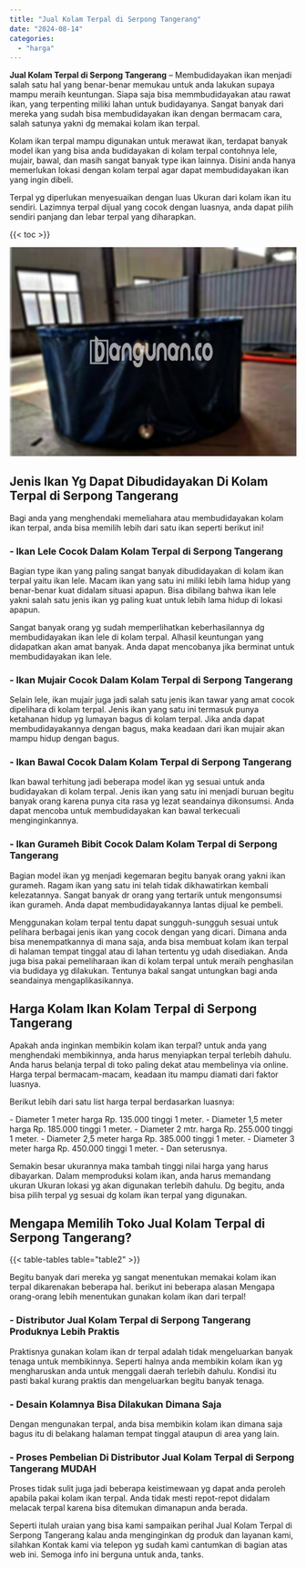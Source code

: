 ```yaml
---
title: "Jual Kolam Terpal di Serpong Tangerang"
date: "2024-08-14"
categories: 
  - "harga"
---
```


**Jual Kolam Terpal di Serpong Tangerang** – Membudidayakan ikan menjadi salah satu hal yang benar-benar memukau untuk anda lakukan supaya mampu meraih keuntungan. Siapa saja bisa memmbudidayakan atau rawat ikan, yang terpenting miliki lahan untuk budidayanya. Sangat banyak dari mereka yang sudah bisa membudidayakan ikan dengan bermacam cara, salah satunya yakni dg memakai kolam ikan terpal.

Kolam ikan terpal mampu digunakan untuk merawat ikan, terdapat banyak model ikan yang bisa anda budidayakan di kolam terpal contohnya lele, mujair, bawal, dan masih sangat banyak type ikan lainnya. Disini anda hanya memerlukan lokasi dengan kolam terpal agar dapat membudidayakan ikan yang ingin dibeli.

Terpal yg diperlukan menyesuaikan dengan luas Ukuran dari kolam ikan itu sendiri. Lazimnya terpal dijual yang cocok dengan luasnya, anda dapat pilih sendiri panjang dan lebar terpal yang diharapkan.

{{< toc >}}

![Jual Kolam Terpal di Serpong Tangerang](/images/jual-kolam-terpal-56.png)

## Jenis Ikan Yg Dapat Dibudidayakan Di Kolam Terpal di Serpong Tangerang

Bagi anda yang menghendaki memeliahara atau membudidayakan kolam ikan terpal, anda bisa memilih lebih dari satu ikan seperti berikut ini!

### \- Ikan Lele Cocok Dalam Kolam Terpal di Serpong Tangerang

Bagian type ikan yang paling sangat banyak dibudidayakan di kolam ikan terpal yaitu ikan lele. Macam ikan yang satu ini miliki lebih lama hidup yang benar-benar kuat didalam situasi apapun. Bisa dibilang bahwa ikan lele yakni salah satu jenis ikan yg paling kuat untuk lebih lama hidup di lokasi apapun.

Sangat banyak orang yg sudah memperlihatkan keberhasilannya dg membudidayakan ikan lele di kolam terpal. Alhasil keuntungan yang didapatkan akan amat banyak. Anda dapat mencobanya jika berminat untuk membudidayakan ikan lele.

### \- Ikan Mujair Cocok Dalam Kolam Terpal di Serpong Tangerang

Selain lele, ikan mujair juga jadi salah satu jenis ikan tawar yang amat cocok dipelihara di kolam terpal. Jenis ikan yang satu ini termasuk punya ketahanan hidup yg lumayan bagus di kolam terpal. Jika anda dapat membudidayakannya dengan bagus, maka keadaan dari ikan mujair akan mampu hidup dengan bagus.

### \- Ikan Bawal Cocok Dalam Kolam Terpal di Serpong Tangerang

Ikan bawal terhitung jadi beberapa model ikan yg sesuai untuk anda budidayakan di kolam terpal. Jenis ikan yang satu ini menjadi buruan begitu banyak orang karena punya cita rasa yg lezat seandainya dikonsumsi. Anda dapat mencoba untuk membudidayakan kan bawal terkecuali menginginkannya.

### \- Ikan Gurameh Bibit Cocok Dalam Kolam Terpal di Serpong Tangerang

Bagian model ikan yg menjadi kegemaran begitu banyak orang yakni ikan gurameh. Ragam ikan yang satu ini telah tidak dikhawatirkan kembali kelezatannya. Sangat banyak dr orang yang tertarik untuk mengonsumsi ikan gurameh. Anda dapat membudidayakannya lantas dijual ke pembeli.

Menggunakan kolam terpal tentu dapat sungguh-sungguh sesuai untuk pelihara berbagai jenis ikan yang cocok dengan yang dicari. Dimana anda bisa menempatkannya di mana saja, anda bisa membuat kolam ikan terpal di halaman tempat tinggal atau di lahan tertentu yg udah disediakan. Anda juga bisa pakai pemeliharaan ikan di kolam terpal untuk meraih penghasilan via budidaya yg dilakukan. Tentunya bakal sangat untungkan bagi anda seandainya mengaplikasikannya.

## Harga Kolam Ikan Kolam Terpal di Serpong Tangerang

Apakah anda inginkan membikin kolam ikan terpal? untuk anda yang menghendaki membikinnya, anda harus menyiapkan terpal terlebih dahulu. Anda harus belanja terpal di toko paling dekat atau membelinya via online. Harga terpal bermacam-macam, keadaan itu mampu diamati dari faktor luasnya.

Berikut lebih dari satu list harga terpal berdasarkan luasnya:

\- Diameter 1 meter harga Rp. 135.000 tinggi 1 meter. - Diameter 1,5 meter harga Rp. 185.000 tinggi 1 meter. - Diameter 2 mtr. harga Rp. 255.000 tinggi 1 meter. - Diameter 2,5 meter harga Rp. 385.000 tinggi 1 meter. - Diameter 3 meter harga Rp. 450.000 tinggi 1 meter. - Dan seterusnya.

Semakin besar ukurannya maka tambah tinggi nilai harga yang harus dibayarkan. Dalam memproduksi kolam ikan, anda harus memandang ukuran Ukuran lokasi yg akan digunakan terlebih dahulu. Dg begitu, anda bisa pilih terpal yg sesuai dg kolam ikan terpal yang digunakan.

## Mengapa Memilih Toko Jual Kolam Terpal di Serpong Tangerang?

{{< table-tables table="table2" >}}

Begitu banyak dari mereka yg sangat menentukan memakai kolam ikan terpal dikarenakan beberapa hal. berikut ini beberapa alasan Mengapa orang-orang lebih menentukan gunakan kolam ikan dari terpal!

### \- Distributor Jual Kolam Terpal di Serpong Tangerang Produknya Lebih Praktis

Praktisnya gunakan kolam ikan dr terpal adalah tidak mengeluarkan banyak tenaga untuk membikinnya. Seperti halnya anda membikin kolam ikan yg mengharuskan anda untuk menggali daerah terlebih dahulu. Kondisi itu pasti bakal kurang praktis dan mengeluarkan begitu banyak tenaga.

### \- Desain Kolamnya Bisa Dilakukan Dimana Saja

Dengan mengunakan terpal, anda bisa membikin kolam ikan dimana saja bagus itu di belakang halaman tempat tinggal ataupun di area yang lain.

### \- Proses Pembelian Di Distributor Jual Kolam Terpal di Serpong Tangerang MUDAH

Proses tidak sulit juga jadi beberapa keistimewaan yg dapat anda peroleh apabila pakai kolam ikan terpal. Anda tidak mesti repot-repot didalam melacak terpal karena bisa ditemukan dimanapun anda berada.

Seperti itulah uraian yang bisa kami sampaikan perihal Jual Kolam Terpal di Serpong Tangerang kalau anda menginginkan dg produk dan layanan kami, silahkan Kontak kami via telepon yg sudah kami cantumkan di bagian atas web ini. Semoga info ini berguna untuk anda, tanks.
